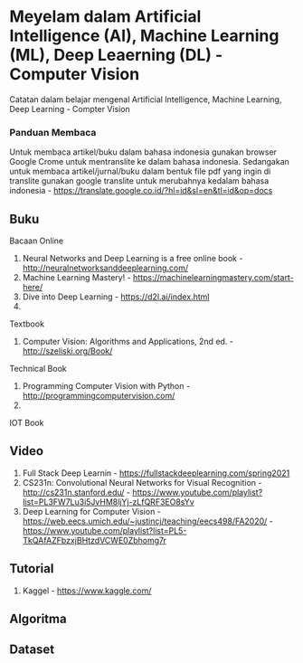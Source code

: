 # Meyelam dalam Artificial Intelligence (AI), Machine Learning (ML), Deep Leaerning (DL) - Computer Vision
Catatan dalam belajar mengenal Artificial Intelligence, Machine Learning, Deep Learning - Compter Vision

### Panduan Membaca
Untuk membaca artikel/buku dalam bahasa indonesia gunakan browser Google Crome untuk mentranslite ke dalam bahasa indonesia. Sedangakan untuk membaca artikel/jurnal/buku dalam bentuk file pdf yang ingin di translite gunakan google translite untuk merubahnya kedalam bahasa indonesia - https://translate.google.co.id/?hl=id&sl=en&tl=id&op=docs

## Buku
Bacaan Online
1. Neural Networks and Deep Learning is a free online book - http://neuralnetworksanddeeplearning.com/
2. Machine Learning Mastery! - https://machinelearningmastery.com/start-here/
3. Dive into Deep Learning - https://d2l.ai/index.html 
4. 

Textbook
1. Computer Vision: Algorithms and Applications, 2nd ed. - http://szeliski.org/Book/

Technical Book
1. Programming Computer Vision with Python - http://programmingcomputervision.com/
2. 

IOT Book 

## Video
1. Full Stack Deep Learnin - https://fullstackdeeplearning.com/spring2021
2. CS231n: Convolutional Neural Networks for Visual Recognition - http://cs231n.stanford.edu/ - https://www.youtube.com/playlist?list=PL3FW7Lu3i5JvHM8ljYj-zLfQRF3EO8sYv
3. Deep Learning for Computer Vision - https://web.eecs.umich.edu/~justincj/teaching/eecs498/FA2020/ - https://www.youtube.com/playlist?list=PL5-TkQAfAZFbzxjBHtzdVCWE0Zbhomg7r

## Tutorial 
1. Kaggel - https://www.kaggle.com/
## Algoritma 

## Dataset





